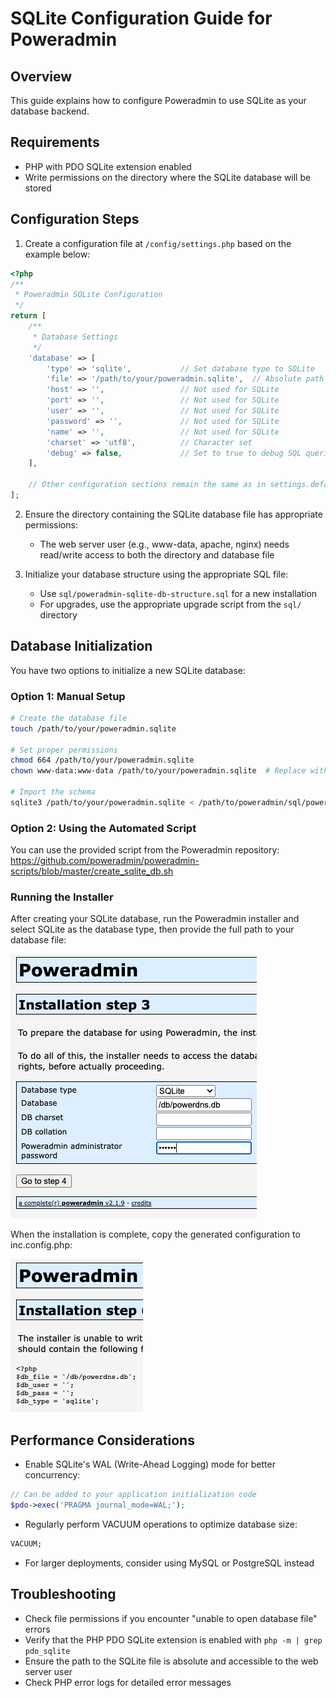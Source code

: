 # SQLite Configuration Guide for Poweradmin

## Overview

This guide explains how to configure Poweradmin to use SQLite as your database backend.

## Requirements

- PHP with PDO SQLite extension enabled
- Write permissions on the directory where the SQLite database will be stored

## Configuration Steps

1. Create a configuration file at `/config/settings.php` based on the example below:

```php
<?php
/**
 * Poweradmin SQLite Configuration
 */
return [
    /**
     * Database Settings
     */
    'database' => [
        'type' => 'sqlite',           // Set database type to SQLite
        'file' => '/path/to/your/poweradmin.sqlite',  // Absolute path to SQLite database file
        'host' => '',                 // Not used for SQLite
        'port' => '',                 // Not used for SQLite
        'user' => '',                 // Not used for SQLite
        'password' => '',             // Not used for SQLite
        'name' => '',                 // Not used for SQLite
        'charset' => 'utf8',          // Character set
        'debug' => false,             // Set to true to debug SQL queries
    ],
    
    // Other configuration sections remain the same as in settings.defaults.php
];
```

2. Ensure the directory containing the SQLite database file has appropriate permissions:
    - The web server user (e.g., www-data, apache, nginx) needs read/write access to both the directory and database
      file

3. Initialize your database structure using the appropriate SQL file:
    - Use `sql/poweradmin-sqlite-db-structure.sql` for a new installation
    - For upgrades, use the appropriate upgrade script from the `sql/` directory

## Database Initialization

You have two options to initialize a new SQLite database:

### Option 1: Manual Setup

```bash
# Create the database file
touch /path/to/your/poweradmin.sqlite

# Set proper permissions
chmod 664 /path/to/your/poweradmin.sqlite
chown www-data:www-data /path/to/your/poweradmin.sqlite  # Replace with your web server user

# Import the schema
sqlite3 /path/to/your/poweradmin.sqlite < /path/to/poweradmin/sql/poweradmin-sqlite-db-structure.sql
```

### Option 2: Using the Automated Script

You can use the provided script from the Poweradmin repository:
https://github.com/poweradmin/poweradmin-scripts/blob/master/create_sqlite_db.sh

### Running the Installer

After creating your SQLite database, run the Poweradmin installer and select SQLite as the database type, then provide
the full path to your database file:

![Select SQLite in installer](../screenshots/sqlite_step03.png)

When the installation is complete, copy the generated configuration to inc.config.php:

![Copy configuration](../screenshots/sqlite_step06.png)

## Performance Considerations

- Enable SQLite's WAL (Write-Ahead Logging) mode for better concurrency:
```php
// Can be added to your application initialization code
$pdo->exec('PRAGMA journal_mode=WAL;');
```

- Regularly perform VACUUM operations to optimize database size:
```sql
VACUUM;
```

- For larger deployments, consider using MySQL or PostgreSQL instead

## Troubleshooting

- Check file permissions if you encounter "unable to open database file" errors
- Verify that the PHP PDO SQLite extension is enabled with `php -m | grep pdo_sqlite`
- Ensure the path to the SQLite file is absolute and accessible to the web server user
- Check PHP error logs for detailed error messages
